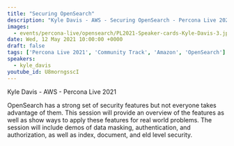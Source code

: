```yaml
---
title: "Securing OpenSearch"
description: "Kyle Davis - AWS - Securing OpenSearch - Percona Live 2021"
images:
  - events/percona-live/opensearch/PL2021-Speaker-cards-Kyle-Davis-3.jpg
date: Wed, 12 May 2021 10:00:00 +0000
draft: false
tags: ['Percona Live 2021', 'Community Track', 'Amazon', 'OpenSearch']
speakers:
  - kyle_davis
youtube_id: U8morngsscI
---
```


Kyle Davis - AWS - Percona Live 2021

OpenSearch has a strong set of security features but not everyone takes advantage of them. This session will provide an overview of the features as well as show ways to apply these features for real world problems. The session will include demos of data masking, authentication, and authorization, as well as index, document, and eld level security.

